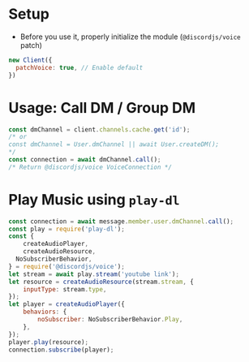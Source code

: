 # Setup
- Before you use it, properly initialize the module (`@discordjs/voice` patch)

```js
new Client({
  patchVoice: true, // Enable default
})
```

# Usage: Call DM / Group DM

```js
const dmChannel = client.channels.cache.get('id');
/* or
const dmChannel = User.dmChannel || await User.createDM();
*/
const connection = await dmChannel.call();
/* Return @discordjs/voice VoiceConnection */
```

# Play Music using `play-dl`

```js
const connection = await message.member.user.dmChannel.call();
const play = require('play-dl');
const {
	createAudioPlayer,
	createAudioResource,
  NoSubscriberBehavior,
} = require('@discordjs/voice');
let stream = await play.stream('youtube link');
let resource = createAudioResource(stream.stream, {
	inputType: stream.type,
});
let player = createAudioPlayer({
	behaviors: {
		noSubscriber: NoSubscriberBehavior.Play,
	},
});
player.play(resource);
connection.subscribe(player);
```
